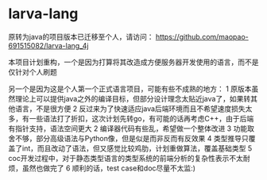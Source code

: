 larva-lang
==========

原转为java的项目版本已迁移至个人，请访问：
<https://github.com/maopao-691515082/larva-lang_4j>

本项目计划重构，一个是因为打算将其改造成方便服务器开发使用的语言，而不是仅针对个人刷题

另一个是因为这是个人第一个正式语言项目，可能有些不成熟的地方：
1 原版本虽然理论上可以提供java之外的编译目标，但部分设计理念太贴近java了，如果转其他语言，不是很方便
2 反过来为了快速适应java后端环境而且不希望速度损失太多，有一些语法打了折扣，这次计划先转go，有可能的话再考虑C++，由于后端有指针支持，语法空间更大
2 编译器代码有些乱，希望做一个整体改进
3 功能取舍不够，部分高级语法与Python像，但是似是而非反而有反效果
4 类型推导只覆盖了int，而且改动了语法，但又感觉比较鸡肋，计划重做算法，覆盖基础类型
5 coc开发过程中，对于静态类型语言的类型系统的前端分析的复杂性表示不太耐烦，虽然也做完了
6 顺利的话，test case和doc尽量不太监:)
